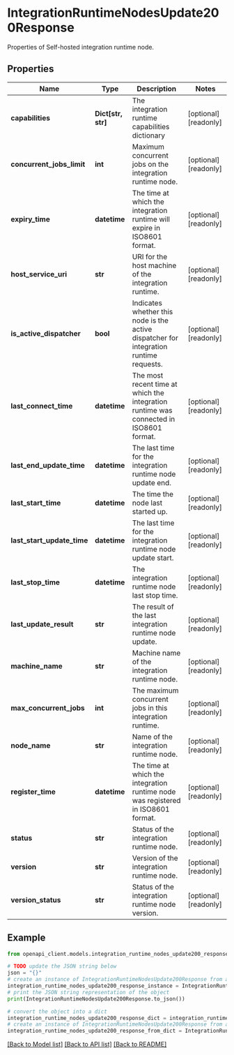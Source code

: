 # IntegrationRuntimeNodesUpdate200Response

Properties of Self-hosted integration runtime node.

## Properties

Name | Type | Description | Notes
------------ | ------------- | ------------- | -------------
**capabilities** | **Dict[str, str]** | The integration runtime capabilities dictionary | [optional] [readonly] 
**concurrent_jobs_limit** | **int** | Maximum concurrent jobs on the integration runtime node. | [optional] [readonly] 
**expiry_time** | **datetime** | The time at which the integration runtime will expire in ISO8601 format. | [optional] [readonly] 
**host_service_uri** | **str** | URI for the host machine of the integration runtime. | [optional] [readonly] 
**is_active_dispatcher** | **bool** | Indicates whether this node is the active dispatcher for integration runtime requests. | [optional] [readonly] 
**last_connect_time** | **datetime** | The most recent time at which the integration runtime was connected in ISO8601 format. | [optional] [readonly] 
**last_end_update_time** | **datetime** | The last time for the integration runtime node update end. | [optional] [readonly] 
**last_start_time** | **datetime** | The time the node last started up. | [optional] [readonly] 
**last_start_update_time** | **datetime** | The last time for the integration runtime node update start. | [optional] [readonly] 
**last_stop_time** | **datetime** | The integration runtime node last stop time. | [optional] [readonly] 
**last_update_result** | **str** | The result of the last integration runtime node update. | [optional] [readonly] 
**machine_name** | **str** | Machine name of the integration runtime node. | [optional] [readonly] 
**max_concurrent_jobs** | **int** | The maximum concurrent jobs in this integration runtime. | [optional] [readonly] 
**node_name** | **str** | Name of the integration runtime node. | [optional] [readonly] 
**register_time** | **datetime** | The time at which the integration runtime node was registered in ISO8601 format. | [optional] [readonly] 
**status** | **str** | Status of the integration runtime node. | [optional] [readonly] 
**version** | **str** | Version of the integration runtime node. | [optional] [readonly] 
**version_status** | **str** | Status of the integration runtime node version. | [optional] [readonly] 

## Example

```python
from openapi_client.models.integration_runtime_nodes_update200_response import IntegrationRuntimeNodesUpdate200Response

# TODO update the JSON string below
json = "{}"
# create an instance of IntegrationRuntimeNodesUpdate200Response from a JSON string
integration_runtime_nodes_update200_response_instance = IntegrationRuntimeNodesUpdate200Response.from_json(json)
# print the JSON string representation of the object
print(IntegrationRuntimeNodesUpdate200Response.to_json())

# convert the object into a dict
integration_runtime_nodes_update200_response_dict = integration_runtime_nodes_update200_response_instance.to_dict()
# create an instance of IntegrationRuntimeNodesUpdate200Response from a dict
integration_runtime_nodes_update200_response_from_dict = IntegrationRuntimeNodesUpdate200Response.from_dict(integration_runtime_nodes_update200_response_dict)
```
[[Back to Model list]](../README.md#documentation-for-models) [[Back to API list]](../README.md#documentation-for-api-endpoints) [[Back to README]](../README.md)


